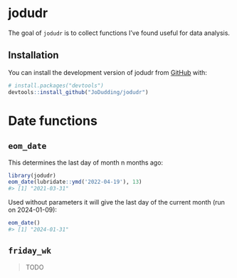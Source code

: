 
<!-- README.md is generated from README.Rmd. Please edit that file -->

# jodudr

<!-- badges: start -->
<!-- badges: end -->

The goal of `jodudr` is to collect functions I’ve found useful for data
analysis.

## Installation

You can install the development version of jodudr from
[GitHub](https://github.com/) with:

``` r
# install.packages("devtools")
devtools::install_github("JoDudding/jodudr")
```

# Date functions

## `eom_date`

This determines the last day of month n months ago:

``` r
library(jodudr)
eom_date(lubridate::ymd('2022-04-19'), 13)
#> [1] "2021-03-31"
```

Used without parameters it will give the last day of the current month
(run on 2024-01-09):

``` r
eom_date()
#> [1] "2024-01-31"
```

## `friday_wk`

> TODO
